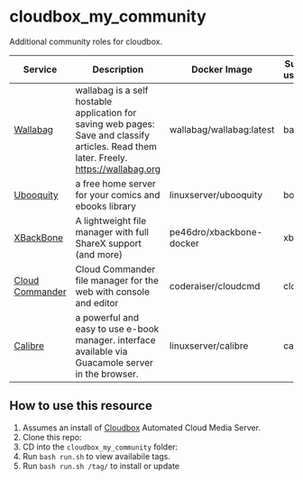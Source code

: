 # cloudbox_my_community

Additional community roles for cloudbox.


| Service | Description   | Docker Image | Subdomain.{{ user.domain}}  |
|---|---|---|---|
| [Wallabag](https://github.com/wallabag/wallabag)   | wallabag is a self hostable application for saving web pages: Save and classify articles. Read them later. Freely. https://wallabag.org |  wallabag/wallabag:latest  | bag   |
| [Ubooquity](https://vaemendis.net/ubooquity/)  | a free home server for your comics and ebooks library  |  linuxserver/ubooquity  |  booq |
|  [XBackBone](https://github.com/SergiX44/XBackBone)  |  A lightweight file manager with full ShareX support (and more) | pe46dro/xbackbone-docker   | xbackbone  |
| [Cloud Commander](https://github.com/coderaiser/cloudcmd)  | Cloud Commander file manager for the web with console and editor  | coderaiser/cloudcmd |   cloudcmd |
| [Calibre](https://hub.docker.com/r/linuxserver/calibre) | a powerful and easy to use e-book manager.  interface available via Guacamole server in the browser. | linuxserver/calibre | calibre |

## How to use this resource

1. Assumes an install of  [Cloudbox](https://github.com/Cloudbox/Cloudbox) Automated Cloud Media Server.
1. Clone this repo:
1. CD into the `cloudbox_my_community` folder:
1. Run `bash run.sh` to view availabile tags.
1. Run `bash run.sh /tag/` to install or update

```

